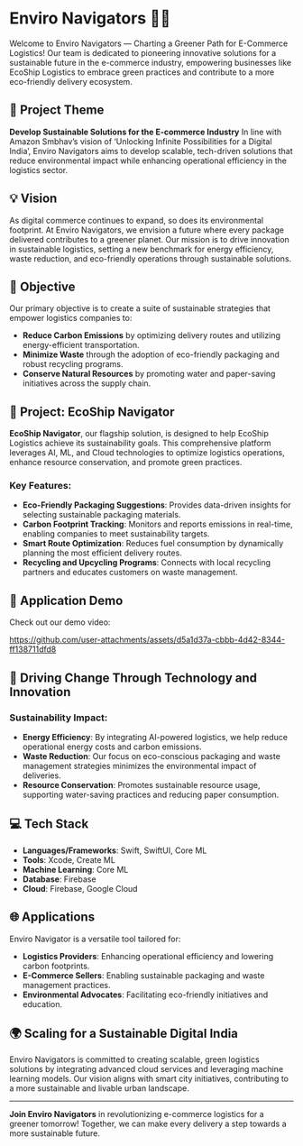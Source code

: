 # Enviro Navigators 🌱🚚
Welcome to Enviro Navigators — Charting a Greener Path for E-Commerce Logistics!
Our team is dedicated to pioneering innovative solutions for a sustainable future in the e-commerce industry, empowering businesses like EcoShip Logistics to embrace green practices and contribute to a more eco-friendly delivery ecosystem.

## 🌟 Project Theme
**Develop Sustainable Solutions for the E-commerce Industry** 
In line with Amazon Smbhav’s vision of ‘Unlocking Infinite Possibilities for a Digital India’, Enviro Navigators aims to develop scalable, tech-driven solutions that reduce environmental impact while enhancing operational efficiency in the logistics sector.

## 💡 Vision
As digital commerce continues to expand, so does its environmental footprint. At Enviro Navigators, we envision a future where every package delivered contributes to a greener planet. Our mission is to drive innovation in sustainable logistics, setting a new benchmark for energy efficiency, waste reduction, and eco-friendly operations through sustainable solutions.

## 🎯 Objective
Our primary objective is to create a suite of sustainable strategies that empower logistics companies to:
- **Reduce Carbon Emissions** by optimizing delivery routes and utilizing energy-efficient transportation.
- **Minimize Waste** through the adoption of eco-friendly packaging and robust recycling programs.
- **Conserve Natural Resources** by promoting water and paper-saving initiatives across the supply chain.

## 🚀 Project: EcoShip Navigator
**EcoShip Navigator**, our flagship solution, is designed to help EcoShip Logistics achieve its sustainability goals. This comprehensive platform leverages AI, ML, and Cloud technologies to optimize logistics operations, enhance resource conservation, and promote green practices.

### Key Features:
- **Eco-Friendly Packaging Suggestions**: Provides data-driven insights for selecting sustainable packaging materials.
- **Carbon Footprint Tracking**: Monitors and reports emissions in real-time, enabling companies to meet sustainability targets.
- **Smart Route Optimization**: Reduces fuel consumption by dynamically planning the most efficient delivery routes.
- **Recycling and Upcycling Programs**: Connects with local recycling partners and educates customers on waste management.

## 📱 Application Demo
Check out our demo video:


https://github.com/user-attachments/assets/d5a1d37a-cbbb-4d42-8344-ff138711dfd8



## 🌿 Driving Change Through Technology and Innovation
### Sustainability Impact:
- **Energy Efficiency**: By integrating AI-powered logistics, we help reduce operational energy costs and carbon emissions.
- **Waste Reduction**: Our focus on eco-conscious packaging and waste management strategies minimizes the environmental impact of deliveries.
- **Resource Conservation**: Promotes sustainable resource usage, supporting water-saving practices and reducing paper consumption.

## 💻 Tech Stack
- **Languages/Frameworks**: Swift, SwiftUI, Core ML
- **Tools**: Xcode, Create ML
- **Machine Learning**: Core ML
- **Database**: Firebase
- **Cloud**: Firebase, Google Cloud

## 🌐 Applications
Enviro Navigator is a versatile tool tailored for:
- **Logistics Providers**: Enhancing operational efficiency and lowering carbon footprints.
- **E-Commerce Sellers**: Enabling sustainable packaging and waste management practices.
- **Environmental Advocates**: Facilitating eco-friendly initiatives and education.

## 🌍 Scaling for a Sustainable Digital India
Enviro Navigators is committed to creating scalable, green logistics solutions by integrating advanced cloud services and leveraging machine learning models. Our vision aligns with smart city initiatives, contributing to a more sustainable and livable urban landscape.

---

**Join Enviro Navigators** in revolutionizing e-commerce logistics for a greener tomorrow! Together, we can make every delivery a step towards a more sustainable future.

